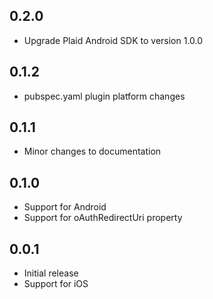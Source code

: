 ## 0.2.0

* Upgrade Plaid Android SDK to version 1.0.0

## 0.1.2

* pubspec.yaml plugin platform changes

## 0.1.1

* Minor changes to documentation

## 0.1.0

* Support for Android
* Support for oAuthRedirectUri property

## 0.0.1

* Initial release
* Support for iOS
